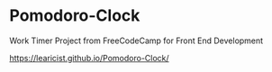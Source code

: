 # Pomodoro-Clock
Work Timer Project from FreeCodeCamp for Front End Development

https://learicist.github.io/Pomodoro-Clock/
